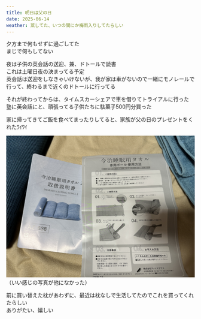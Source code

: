 ```yaml
---
title: 明日は父の日
date: 2025-06-14
weather: 蒸してた、いつの間にか梅雨入りしてたらしい
---
```

夕方まで何もせずに過ごしてた  
まじで何もしてない

夜は子供の英会話の送迎、兼、ドトールで読書  
これは土曜日夜の決まってる予定  
英会話は送迎をしなきゃいけないが、我が家は車がないので一緒にモノレールで行って、終わるまで近くのドトールに行ってる

それが終わってからは、タイムスカーシェアで車を借りてトライアルに行った  
塾に英会話にと、頑張ってる子供たちに駄菓子500円分買った

家に帰ってきてご飯を食べてまったりしてると、家族が父の日のプレゼントをくれたﾜｲﾜｲ

![Image](../../assets/diary-20250615095751.jpeg)  
（いい感じの写真が他になかった）

前に買い替えた枕があわずに、最近は枕なしで生活してたのでこれを買ってくれたらしい  
ありがたい、嬉しい
